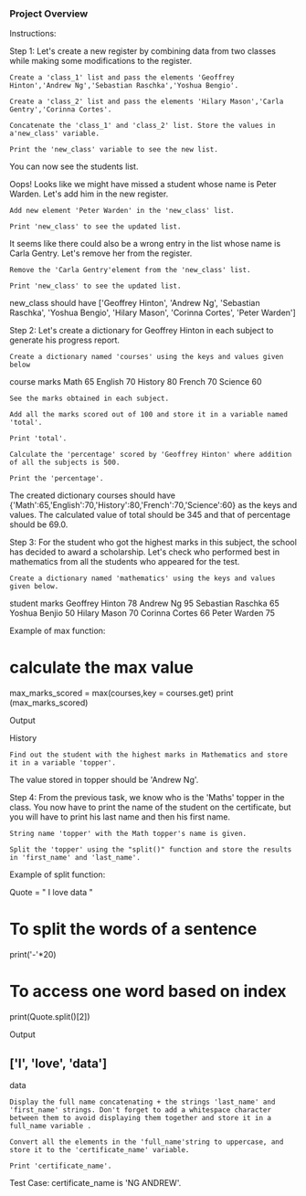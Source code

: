 ### Project Overview

 Instructions:

Step 1: Let's create a new register by combining data from two classes while making some modifications to the register.

    Create a 'class_1' list and pass the elements 'Geoffrey Hinton','Andrew Ng','Sebastian Raschka','Yoshua Bengio'.

    Create a 'class_2' list and pass the elements 'Hilary Mason','Carla Gentry','Corinna Cortes'.

    Concatenate the 'class_1' and 'class_2' list. Store the values in a'new_class' variable.

    Print the 'new_class' variable to see the new list.

You can now see the students list.

Oops! Looks like we might have missed a student whose name is Peter Warden. Let's add him in the new register.

    Add new element 'Peter Warden' in the 'new_class' list.

    Print 'new_class' to see the updated list.

It seems like there could also be a wrong entry in the list whose name is Carla Gentry. Let's remove her from the register.

    Remove the 'Carla Gentry'element from the 'new_class' list.

    Print 'new_class' to see the updated list.

new_class should have ['Geoffrey Hinton', 'Andrew Ng', 'Sebastian Raschka', 'Yoshua Bengio', 'Hilary Mason', 'Corinna Cortes', 'Peter Warden']


Step 2: Let's create a dictionary for Geoffrey Hinton in each subject to generate his progress report.

    Create a dictionary named 'courses' using the keys and values given below

course 	marks
Math 	65
English 	70
History 	80
French 	70
Science 	60

    See the marks obtained in each subject.

    Add all the marks scored out of 100 and store it in a variable named 'total'.

    Print 'total'.

    Calculate the 'percentage' scored by 'Geoffrey Hinton' where addition of all the subjects is 500.

    Print the 'percentage'.


The created dictionary courses should have {'Math':65,'English':70,'History':80,'French':70,'Science':60} as the keys and values.
The calculated value of total should be 345 and that of percentage should be 69.0.


Step 3: For the student who got the highest marks in this subject, the school has decided to award a scholarship. Let's check who performed best in mathematics from all the students who appeared for the test.

    Create a dictionary named 'mathematics' using the keys and values given below.

student 	marks
Geoffrey Hinton 	78
Andrew Ng 	95
Sebastian Raschka 	65
Yoshua Benjio 	50
Hilary Mason 	70
Corinna Cortes 	66
Peter Warden 	75

Example of max function:

# calculate the max value

max_marks_scored = max(courses,key = courses.get)
print (max_marks_scored)

Output

History

    Find out the student with the highest marks in Mathematics and store it in a variable 'topper'.

The value stored in topper should be 'Andrew Ng'.

Step 4: From the previous task, we know who is the 'Maths' topper in the class. You now have to print the name of the student on the certificate, but you will have to print his last name and then his first name.

    String name 'topper' with the Math topper's name is given.

    Split the 'topper' using the "split()" function and store the results in 'first_name' and 'last_name'.

Example of split function:

Quote = " I love data "

# To split the words of a sentence
print('-'*20)

# To access one word based on index
print(Quote.split()[2])

Output

['I', 'love', 'data']
--------------------
data

    Display the full name concatenating + the strings 'last_name' and 'first_name' strings. Don't forget to add a whitespace character between them to avoid displaying them together and store it in a full_name variable .

    Convert all the elements in the 'full_name'string to uppercase, and store it to the 'certificate_name' variable.

    Print 'certificate_name'.


Test Case: certificate_name is 'NG ANDREW'.
